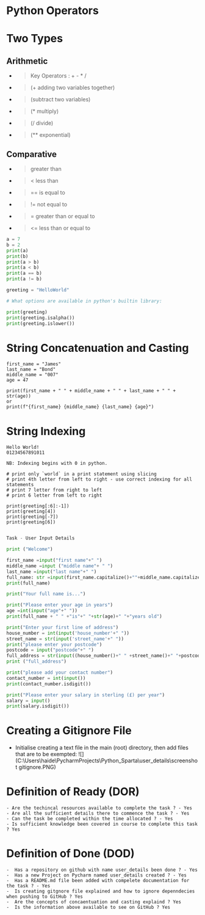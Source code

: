 # Python Operators

# Two Types

## Arithmetic

- >  Key Operators : + - * /  
- > (+ adding two variables together)
- > (subtract two variables)
- > (* multiply)
- > (/ divide)
- > (** exponential)

## Comparative

- >  greater than
- > < less than
- > == is equal to
- > != not equal to
- > = greater than or equal to
- > <= less than or equal to

``` python
a = 7
b = 2
print(a)
print(b)
print(a > b)
print(a < b)
print(a == b)
print(a != b)

greeting = "HelloWorld"

# What options are available in python's builtin library: 

print(greeting)
print(greeting.isalpha())
print(greeting.islower())
```

# String Concatenuation and Casting

```
first_name = "James"
last_name = "Bond"
middle_name = "007"
age = 47

print(first_name + " " + middle_name + " " + last_name + " " + str(age))
or
print(f"{first_name} {middle_name} {last_name} {age}")
```

# String Indexing
 
```
Hello World!
01234567891011

NB: Indexing begins with 0 in python.

# print only `world` in a print statement using slicing 
# print 4th letter from left to right - use correct indexing for all statements
# print 7 letter from right to left
# print 6 letter from left to right

print(greeting[:6]:-1])
print(greeting[4])
print(greeting[-7])
print(greeting[6])
```

``` python

Task - User Input Details

print ("Welcome")

first_name =input("first name"+" ")
middle_name =input ("middle name"+ " ")
last_name =input("last name"+" ")
full_name: str =input(first_name.capitalize()+""+middle_name.capitalize()+""+ last_name.capitalize())
print(full_name)

print("Your full name is...")

print("Please enter your age in years")
age =int(input("age"+" "))
print(full_name + " " +"is"+" "+str(age)+" "+"years old")

print("Enter your first line of address")
house_number = int(input('house_number'+" "))
street_name = str(input('street_name'+" "))
print("please enter your postcode")
postcode = input("postcode"+" ")
full_address = str(input((house_number()+" " +street_name()+" "+postcode))
print ("full_address")

print("please add your contact number")
contact_number = int(input())
print(contact_number.isdigit())

print("Please enter your salary in sterling (£) per year")
salary = input()
print(salary.isdigit())
```

# Creating a Gitignore File
  -  Initialise creating a text file in the main (root) directory, then add files that are to be exempted:
    ![](C:\Users\haide\PycharmProjects\Python_Sparta\user_details\screenshot gitignore.PNG)

# Definition of Ready (DOR)

    - Are the techincal resources available to complete the task ? - Yes
    - Are all the sufficient details there to commence the task ? - Yes
    - Can the task be completed within the time allocated ? - Yes
    - Is sufficient knowledge been covered in course to complete this task ? Yes 
    
# Definition of Done (DOD)

    -  Has a repository on github with name user_details been done ? - Yes
    -  Has a new Project on Pycharm named user_details created ? - Yes
    -  Has a README.md file been added with compelete documentation for the task ? - Yes
    -  Is creating gitgnore file explained and how to ignore depenndecies when pushing to GitHub ? Yes
    -  Are the concepts of concaentuation and casting explaind ? Yes 
    -  Is the information above available to see on GitHub ? Yes 
